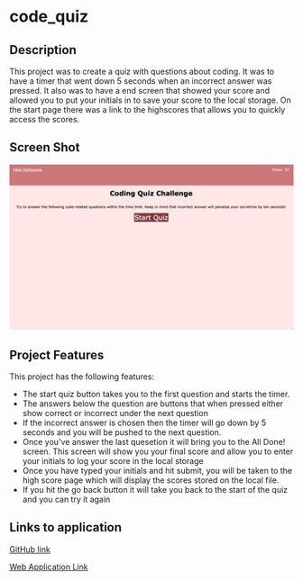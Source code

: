 # code_quiz

## Description
This project was to create a quiz with questions about coding. It was to have a timer that went down 5 seconds when an incorrect answer was pressed. It also was to have a end screen that showed your score and allowed you to put your initials in to save your score to the local storage. On the start page there was a link to the highscores that allows you to quickly access the scores.

## Screen Shot
![This photo shows home screen of the quiz.](./photo1.png)

## Project Features

This project has the following features:
<ul>
<li> The start quiz button takes you to the first question and starts the timer. </li>
<li> The answers below the question are buttons that when pressed either show correct or incorrect under the next question</li>
<li> If the incorrect answer is chosen then the timer will go down by 5 seconds and you will be pushed to the next question. </li>
<li> Once you've answer the last  quesetion it will bring you to the All Done! screen. This screen will show you your final score and allow you to enter your initials to log your score in the local storage</li>
<li>Once you have typed your initials and hit submit, you will be taken to the high score page which will display the scores stored on the local file.</li>
<li>If you hit the go back button it will take you back to the start of the quiz and you can try it again</li>

</ul>

## Links to application

<a href="https://github.com/smturner/code_quiz">GitHub link </a>

<a href="file:///Users/sarahturner/Desktop/Bootcamp_Homework/code_quiz/index.html#highScores">Web Application Link </a>


